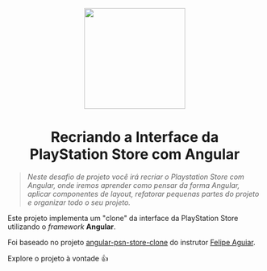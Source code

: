 <p align="center">
  <img width="200px" src="https://github.com/jhansenbarreto/bootcamps-dio/assets/13790608/a6abfa60-b98a-46c6-8f21-7d3e121bf098">
</p>
<h1 align=center>Recriando a Interface da</br>PlayStation Store com Angular</h1>

>*Neste desafio de projeto você irá recriar o Playstation Store com Angular, onde iremos aprender como pensar da forma Angular, aplicar componentes de layout, refatorar pequenas partes do projeto e organizar todo o seu projeto.*

Este projeto implementa um "clone" da interface da PlayStation Store utilizando o *framework* **Angular**. 

Foi baseado no projeto <a href=https://github.com/felipeAguiarCode/angular-psn-store-clone>angular-psn-store-clone</a> do instrutor <a href=https://github.com/felipeAguiarCode>Felipe Aguiar</a>.

Explore o projeto à vontade :+1: